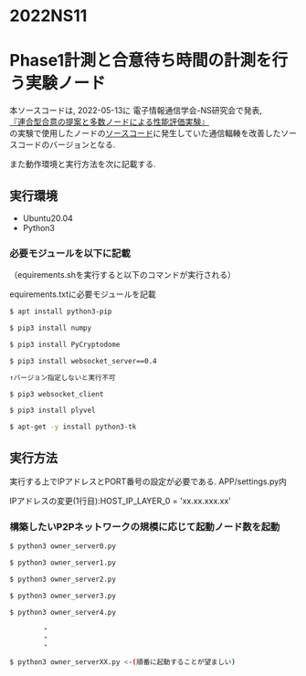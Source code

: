 # 2022NS11
# Phase1計測と合意待ち時間の計測を行う実験ノード

本ソースコードは, 2022-05-13に
電子情報通信学会-NS研究会で発表, <br>[『連合型合意の提案と多数ノードによる性能評価実験』](https://ken.ieice.org/ken/paper/20220513SC9R/)<br>
の実験で使用したノードの[ソースコード](https://github.com/cit-fujihalab/Cross-ref_for_Many-Nodes)に発生していた通信輻輳を改善したソースコードのバージョンとなる.

また動作環境と実行方法を次に記載する.

## 実行環境

- Ubuntu20.04
- Python3

### 必要モジュールを以下に記載
（equirements.shを実行すると以下のコマンドが実行される）

equirements.txtに必要モジュールを記載
```sh equirements.txt
$ apt install python3-pip

$ pip3 install numpy

$ pip3 install PyCryptodome

$ pip3 install websocket_server==0.4

↑バージョン指定しないと実行不可

$ pip3 websocket_client

$ pip3 install plyvel

$ apt-get -y install python3-tk
```

## 実行方法


実行する上でIPアドレスとPORT番号の設定が必要である.
APP/settings.py内

IPアドレスの変更(1行目):HOST_IP_LAYER_0 = 'xx.xx.xxx.xx'

### 構築したいP2Pネットワークの規模に応じて起動ノード数を起動

```sh
$ python3 owner_server0.py

$ python3 owner_server1.py

$ python3 owner_server2.py

$ python3 owner_server3.py

$ python3 owner_server4.py

        ・
        ・
        ・

$ python3 owner_serverXX.py <-(順番に起動することが望ましい)
```